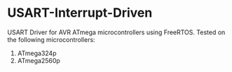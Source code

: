# USART-Interrupt-Driven
USART Driver for AVR ATmega microcontrollers using FreeRTOS.
Tested on the following microcontrollers:
1. ATmega324p
2. ATmega2560p
